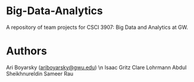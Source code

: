# Big-Data-Analytics
A repository of team projects for CSCI 3907: Big Data and Analytics at GW.

# Authors
Ari Boyarsky (ariboyarsky@gwu.edu) \n
Isaac Gritz
Clare Lohrmann 
Abdul Sheikhnureldin
Sameer Rau
